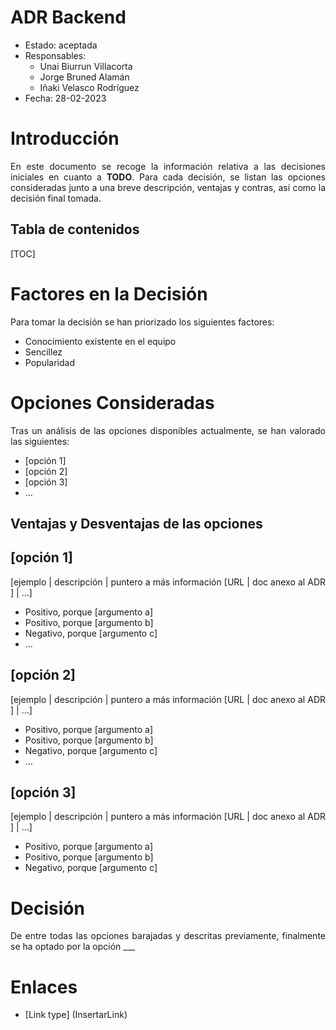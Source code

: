 # ADR Backend

* Estado: aceptada
* Responsables:
  * Unai Biurrun Villacorta
  * Jorge Bruned Alamán
  * Iñaki Velasco Rodríguez
* Fecha: 28-02-2023

# Introducción
<div style="text-align: justify!important">

En este documento se recoge la información relativa a las decisiones iniciales en cuanto a **TODO**. Para cada decisión, se listan las opciones consideradas junto a una breve descripción, ventajas y contras, así como la decisión final tomada.
</div>

## Tabla de contenidos

[TOC]


# Factores en la Decisión
<div style="text-align: justify!important">

Para tomar la decisión se han priorizado los siguientes factores:
* Conocimiento existente en el equipo
* Sencillez
* Popularidad
</div>

# Opciones Consideradas
<div style="text-align: justify!important">

Tras un análisis de las opciones disponibles actualmente, se han valorado las siguientes:
* [opción 1]
* [opción 2]
* [opción 3]
* … <!-- el número de opciones puede variar -->
</div>

## Ventajas y Desventajas de las opciones

## [opción 1]
<div style="text-align: justify!important">

[ejemplo | descripción | puntero a más información [URL | doc anexo al ADR ] | …] <!-- opcional -->

* Positivo, porque [argumento a]
* Positivo, porque [argumento b]
* Negativo, porque [argumento c]
* …
</div>

## [opción 2]
<div style="text-align: justify!important">

[ejemplo | descripción | puntero a más información [URL | doc anexo al ADR ] | …] <!-- opcional -->

* Positivo, porque [argumento a]
* Positivo, porque [argumento b]
* Negativo, porque [argumento c]
* …
</div>

## [opción 3]
<div style="text-align: justify!important">

[ejemplo | descripción | puntero a más información [URL | doc anexo al ADR ] | …] <!-- opcional -->

* Positivo, porque [argumento a]
* Positivo, porque [argumento b]
* Negativo, porque [argumento c]
</div>


# Decisión
<div style="text-align: justify!important">

 De entre todas las opciones barajadas y descritas previamente, finalmente se ha optado por la opción ___
</div>

# Enlaces <!-- opcional -->
<div style="text-align: justify!important">

* [Link type] (InsertarLink)

</div>